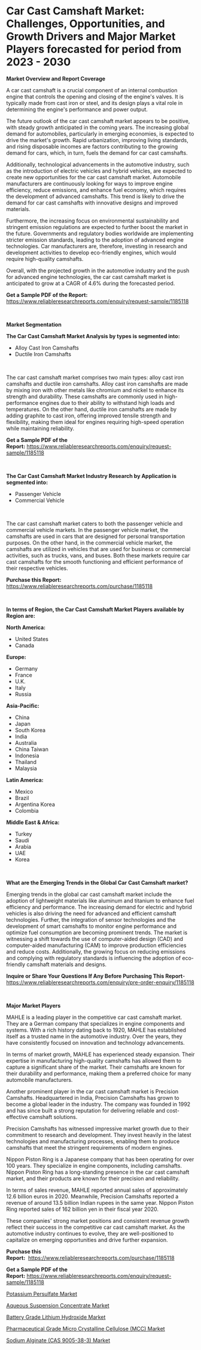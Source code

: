 <p><h1>Car Cast Camshaft Market: Challenges, Opportunities, and Growth Drivers and Major Market Players forecasted for period from 2023 - 2030</h1></p><p><strong>Market Overview and Report Coverage</strong></p>
<p><p>A car cast camshaft is a crucial component of an internal combustion engine that controls the opening and closing of the engine's valves. It is typically made from cast iron or steel, and its design plays a vital role in determining the engine's performance and power output.</p><p>The future outlook of the car cast camshaft market appears to be positive, with steady growth anticipated in the coming years. The increasing global demand for automobiles, particularly in emerging economies, is expected to drive the market's growth. Rapid urbanization, improving living standards, and rising disposable incomes are factors contributing to the growing demand for cars, which, in turn, fuels the demand for car cast camshafts.</p><p>Additionally, technological advancements in the automotive industry, such as the introduction of electric vehicles and hybrid vehicles, are expected to create new opportunities for the car cast camshaft market. Automobile manufacturers are continuously looking for ways to improve engine efficiency, reduce emissions, and enhance fuel economy, which requires the development of advanced camshafts. This trend is likely to drive the demand for car cast camshafts with innovative designs and improved materials.</p><p>Furthermore, the increasing focus on environmental sustainability and stringent emission regulations are expected to further boost the market in the future. Governments and regulatory bodies worldwide are implementing stricter emission standards, leading to the adoption of advanced engine technologies. Car manufacturers are, therefore, investing in research and development activities to develop eco-friendly engines, which would require high-quality camshafts.</p><p>Overall, with the projected growth in the automotive industry and the push for advanced engine technologies, the car cast camshaft market is anticipated to grow at a CAGR of 4.6% during the forecasted period.</p></p>
<p><strong>Get a Sample PDF of the Report:</strong> <a href="https://www.reliableresearchreports.com/enquiry/request-sample/1185118">https://www.reliableresearchreports.com/enquiry/request-sample/1185118</a></p>
<p>&nbsp;</p>
<p><strong>Market Segmentation</strong></p>
<p><strong>The Car Cast Camshaft Market Analysis by types is segmented into:</strong></p>
<p><ul><li>Alloy Cast Iron Camshafts</li><li>Ductile Iron Camshafts</li></ul></p>
<p>&nbsp;</p>
<p><p>The car cast camshaft market comprises two main types: alloy cast iron camshafts and ductile iron camshafts. Alloy cast iron camshafts are made by mixing iron with other metals like chromium and nickel to enhance its strength and durability. These camshafts are commonly used in high-performance engines due to their ability to withstand high loads and temperatures. On the other hand, ductile iron camshafts are made by adding graphite to cast iron, offering improved tensile strength and flexibility, making them ideal for engines requiring high-speed operation while maintaining reliability.</p></p>
<p><strong>Get a Sample PDF of the Report:</strong>&nbsp;<a href="https://www.reliableresearchreports.com/enquiry/request-sample/1185118">https://www.reliableresearchreports.com/enquiry/request-sample/1185118</a></p>
<p>&nbsp;</p>
<p><strong>The Car Cast Camshaft Market Industry Research by Application is segmented into:</strong></p>
<p><ul><li>Passenger Vehicle</li><li>Commercial Vehicle</li></ul></p>
<p>&nbsp;</p>
<p><p>The car cast camshaft market caters to both the passenger vehicle and commercial vehicle markets. In the passenger vehicle market, the camshafts are used in cars that are designed for personal transportation purposes. On the other hand, in the commercial vehicle market, the camshafts are utilized in vehicles that are used for business or commercial activities, such as trucks, vans, and buses. Both these markets require car cast camshafts for the smooth functioning and efficient performance of their respective vehicles.</p></p>
<p><strong>Purchase this Report:</strong>&nbsp; <a href="https://www.reliableresearchreports.com/purchase/1185118">https://www.reliableresearchreports.com/purchase/1185118</a></p>
<p>&nbsp;</p>
<p><strong>In terms of Region, the Car Cast Camshaft Market Players available by Region are:</strong></p>
<p>
    <p> <strong> North America: </strong>
        <ul>
            <li>United States</li>
            <li>Canada</li>
        </ul>
        </p> 
    <p> <strong> Europe: </strong>
        <ul>
            <li>Germany</li>
            <li>France</li>
            <li>U.K.</li>
            <li>Italy</li>
            <li>Russia</li>
        </ul>
        </p> 
    <p> <strong> Asia-Pacific: </strong>
        <ul>
            <li>China</li>
            <li>Japan</li>
            <li>South Korea</li>
            <li>India</li>
            <li>Australia</li>
            <li>China Taiwan</li>
            <li>Indonesia</li>
            <li>Thailand</li>
            <li>Malaysia</li>
        </ul>
        </p> 
    <p> <strong> Latin America: </strong>
        <ul>
            <li>Mexico</li>
            <li>Brazil</li>
            <li>Argentina Korea</li>
            <li>Colombia</li>
        </ul>
        </p> 
    <p> <strong> Middle East & Africa: </strong>
        <ul>
            <li>Turkey</li>
            <li>Saudi</li>
            <li>Arabia</li>
            <li>UAE</li>
            <li>Korea</li>
        </ul>
    </p>
    </p>
<p>&nbsp;</p>
<p><strong>What are the Emerging Trends in the Global Car Cast Camshaft market?</strong></p>
<p><p>Emerging trends in the global car cast camshaft market include the adoption of lightweight materials like aluminum and titanium to enhance fuel efficiency and performance. The increasing demand for electric and hybrid vehicles is also driving the need for advanced and efficient camshaft technologies. Further, the integration of sensor technologies and the development of smart camshafts to monitor engine performance and optimize fuel consumption are becoming prominent trends. The market is witnessing a shift towards the use of computer-aided design (CAD) and computer-aided manufacturing (CAM) to improve production efficiencies and reduce costs. Additionally, the growing focus on reducing emissions and complying with regulatory standards is influencing the adoption of eco-friendly camshaft materials and designs.</p></p>
<p><strong>Inquire or Share Your Questions If Any Before Purchasing This Report</strong>- <a href="https://www.reliableresearchreports.com/enquiry/pre-order-enquiry/1185118">https://www.reliableresearchreports.com/enquiry/pre-order-enquiry/1185118</a></p>
<p>&nbsp;</p>
<p><strong>Major Market Players</strong></p>
<p><p>MAHLE is a leading player in the competitive car cast camshaft market. They are a German company that specializes in engine components and systems. With a rich history dating back to 1920, MAHLE has established itself as a trusted name in the automotive industry. Over the years, they have consistently focused on innovation and technology advancements.</p><p>In terms of market growth, MAHLE has experienced steady expansion. Their expertise in manufacturing high-quality camshafts has allowed them to capture a significant share of the market. Their camshafts are known for their durability and performance, making them a preferred choice for many automobile manufacturers.</p><p>Another prominent player in the car cast camshaft market is Precision Camshafts. Headquartered in India, Precision Camshafts has grown to become a global leader in the industry. The company was founded in 1992 and has since built a strong reputation for delivering reliable and cost-effective camshaft solutions.</p><p>Precision Camshafts has witnessed impressive market growth due to their commitment to research and development. They invest heavily in the latest technologies and manufacturing processes, enabling them to produce camshafts that meet the stringent requirements of modern engines.</p><p>Nippon Piston Ring is a Japanese company that has been operating for over 100 years. They specialize in engine components, including camshafts. Nippon Piston Ring has a long-standing presence in the car cast camshaft market, and their products are known for their precision and reliability.</p><p>In terms of sales revenue, MAHLE reported annual sales of approximately 12.6 billion euros in 2020. Meanwhile, Precision Camshafts reported a revenue of around 13.5 billion Indian rupees in the same year. Nippon Piston Ring reported sales of 162 billion yen in their fiscal year 2020.</p><p>These companies' strong market positions and consistent revenue growth reflect their success in the competitive car cast camshaft market. As the automotive industry continues to evolve, they are well-positioned to capitalize on emerging opportunities and drive further expansion.</p></p>
<p><strong>Purchase this Report:</strong>&nbsp;&nbsp;<a href="https://www.reliableresearchreports.com/purchase/1185118">https://www.reliableresearchreports.com/purchase/1185118</a></p>
<p></p>
<p><strong>Get a Sample PDF of the Report:</strong>&nbsp;<a href="https://www.reliableresearchreports.com/enquiry/request-sample/1185118">https://www.reliableresearchreports.com/enquiry/request-sample/1185118</a></p>
<p><p><a href="https://medium.com/@santo151299/decoding-potassium-persulfate-market-metrics-market-share-trends-and-growth-patterns-abfaae6b3d76">Potassium Persulfate Market</a></p><p><a href="https://medium.com/@s40138378/aqueous-suspension-concentrate-market-comprehensive-assessment-by-type-application-and-geography-164a8e3bd486">Aqueous Suspension Concentrate Market</a></p><p><a href="https://medium.com/@santosh99915121/battery-grade-lithium-hydroxide-market-the-key-to-successful-business-strategy-forecast-till-2030-6e6c1687f016">Battery Grade Lithium Hydroxide Market</a></p><p><a href="https://medium.com/@shubham99912151/pharmaceutical-grade-micro-crystalline-cellulose-mcc-market-insights-into-market-cagr-market-06483a54d287">Pharmaceutical Grade Micro Crystalline Cellulose (MCC) Market</a></p><p><a href="https://medium.com/@primeyash92/analyzing-sodium-alginate-cas-9005-38-3-market-global-industry-perspective-and-forecast-2023-to-e3f55982c18b">Sodium Alginate (CAS 9005-38-3) Market</a></p></p>